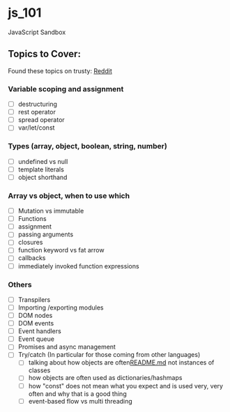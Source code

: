 # js_101
JavaScript Sandbox

## Topics to Cover:

Found these topics on trusty: 
[Reddit](https://www.reddit.com/r/reactjs/comments/uqwx4g/comment/i8tp81f/?utm_source=share&utm_medium=web3x&utm_name=web3xcss&utm_term=1&utm_content=share_button)

### Variable scoping and assignment

- [ ] destructuring 
- [ ] rest operator 
- [ ] spread operator 
- [ ] var/let/const

### Types (array, object, boolean, string, number)
- [ ] undefined vs null 
- [ ] template literals 
- [ ] object shorthand

### Array vs object, when to use which

- [ ] Mutation vs immutable 
- [ ] Functions 
- [ ] assignment 
- [ ] passing arguments 
- [ ] closures 
- [ ] function keyword vs fat arrow 
- [ ] callbacks 
- [ ] immediately invoked function expressions

### Others

- [ ] Transpilers 
- [ ] Importing /exporting modules 
- [ ] DOM nodes 
- [ ] DOM events 
- [ ] Event handlers 
- [ ] Event queue 
- [ ] Promises and async management 
- [ ] Try/catch (In particular for those coming from other languages)
    - [ ] talking about how objects are often[README.md](README.md) not instances of classes 
    - [ ] how objects are often used as dictionaries/hashmaps 
    - [ ] how "const" does not mean what you expect and is used very, very often and why that is a good thing 
    - [ ] event-based flow vs multi threading
